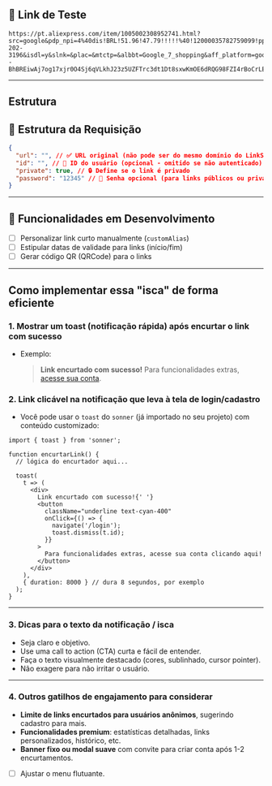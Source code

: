 ## 🔗 Link de Teste

```link
https://pt.aliexpress.com/item/1005002308952741.html?src=google&pdp_npi=4%40dis!BRL!51.96!47.79!!!!!%40!12000035782759099!ppc!!!&src=google&albch=shopping&acnt=768-202-3196&isdl=y&slnk=&plac=&mtctp=&albbt=Google_7_shopping&aff_platform=google&aff_short_key=UneMJZVf&gclsrc=aw.ds&&albagn=888888&&ds_e_adid=&ds_e_matchtype=&ds_e_device=c&ds_e_network=x&ds_e_product_group_id=&ds_e_product_id=pt1005002308952741&ds_e_product_merchant_id=107568597&ds_e_product_country=BR&ds_e_product_language=pt&ds_e_product_channel=online&ds_e_product_store_id=&ds_url_v=2&albcp=21106536414&albag=&isSmbAutoCall=false&needSmbHouyi=false&gad_source=1&gclid=CjwKCAjwp8--BhBREiwAj7og17xjr0O4Sj6qVLkhJ23z5UZFTrc3dt1Dt8sxwKmOE6dRQG98FZI4rBoCrLEQAvD_BwE
```

---

## Estrutura

## 🧱 Estrutura da Requisição

```json
{
  "url": "", // ✅ URL original (não pode ser do mesmo domínio do LinkSwift)
  "id": "", // 🔐 ID do usuário (opcional - omitido se não autenticado)
  "private": true, // 🔒 Define se o link é privado
  "password": "12345" // 🔑 Senha opcional (para links públicos ou privados)
}
```

---

## 🔮 Funcionalidades em Desenvolvimento

- [ ] Personalizar link curto manualmente (`customAlias`)
- [ ] Estipular datas de validade para links (início/fim)
- [ ] Gerar código QR (QRCode) para o links

---

## Como implementar essa "isca" de forma eficiente

### 1. Mostrar um toast (notificação rápida) após encurtar o link com sucesso

- Exemplo:

  > **Link encurtado com sucesso!** Para funcionalidades extras, [acesse sua conta](#).

### 2. Link clicável na notificação que leva à tela de login/cadastro

- Você pode usar o `toast` do `sonner` (já importado no seu projeto) com conteúdo customizado:

```tsx
import { toast } from 'sonner';

function encurtarLink() {
  // lógica do encurtador aqui...

  toast(
    t => (
      <div>
        Link encurtado com sucesso!{' '}
        <button
          className="underline text-cyan-400"
          onClick={() => {
            navigate('/login');
            toast.dismiss(t.id);
          }}
        >
          Para funcionalidades extras, acesse sua conta clicando aqui!
        </button>
      </div>
    ),
    { duration: 8000 } // dura 8 segundos, por exemplo
  );
}
```

---

### 3. Dicas para o texto da notificação / isca

- Seja claro e objetivo.
- Use uma call to action (CTA) curta e fácil de entender.
- Faça o texto visualmente destacado (cores, sublinhado, cursor pointer).
- Não exagere para não irritar o usuário.

---

### 4. Outros gatilhos de engajamento para considerar

- **Limite de links encurtados para usuários anônimos**, sugerindo cadastro para mais.
- **Funcionalidades premium**: estatísticas detalhadas, links personalizados, histórico, etc.
- **Banner fixo ou modal suave** com convite para criar conta após 1-2 encurtamentos.

- [ ] Ajustar o menu flutuante.
